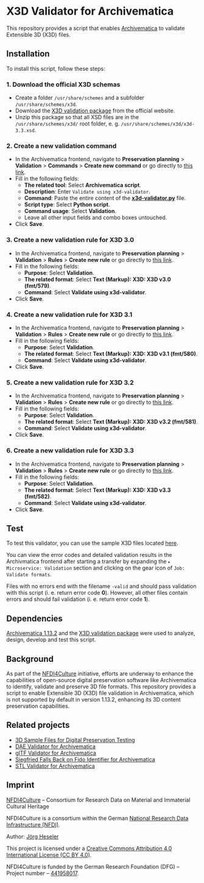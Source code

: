 # X3D Validator for Archivematica

This repository provides a script that enables [Archivematica](https://www.archivematica.org/) to validate Extensible 3D (X3D) files.

## Installation

To install this script, follow these steps:

### 1. Download the official X3D schemas

- Create a folder `/usr/share/schemes` and a subfolder `/usr/share/schemes/x3d`.
- Download the [X3D validation package](https://www.web3d.org/specifications/x3d.all.validation.zip) from the official website.
- Unzip this package so that all XSD files are in the `/usr/share/schemes/x3d/` root folder, e. g. `/usr/share/schemes/x3d/x3d-3.3.xsd`.

### 2. Create a new validation command

- In the Archivematica frontend, navigate to **Preservation planning** > **Validation** > **Commands** > **Create new command** or go directly to [this link](http://10.10.10.20/fpr/fpcommand/create/).
- Fill in the following fields:
  - **The related tool**: Select **Archivematica script**.
  - **Description**: Enter `Validate using x3d-validator`.
  - **Command**: Paste the entire content of the [**x3d-validator.py**](./src/x3d-validator.py) file.
  - **Script type**: Select **Python script**.
  - **Command usage**: Select **Validation**.
  - Leave all other input fields and combo boxes untouched.
- Click **Save**.

### 3. Create a new validation rule for X3D 3.0

- In the Archivematica frontend, navigate to **Preservation planning** > **Validation** > **Rules** > **Create new rule** or go directly to [this link](http://10.10.10.20/fpr/fprule/create/).
- Fill in the following fields:
  - **Purpose**: Select **Validation**.
  - **The related format**: Select **Text (Markup): X3D: X3D v3.0 (fmt/579)**.
  - **Command**: Select **Validate using x3d-validator**.
- Click **Save**.

### 4. Create a new validation rule for X3D 3.1

- In the Archivematica frontend, navigate to **Preservation planning** > **Validation** > **Rules** > **Create new rule** or go directly to [this link](http://10.10.10.20/fpr/fprule/create/).
- Fill in the following fields:
  - **Purpose**: Select **Validation**.
  - **The related format**: Select **Text (Markup): X3D: X3D v3.1 (fmt/580)**.
  - **Command**: Select **Validate using x3d-validator**.
- Click **Save**.

### 5. Create a new validation rule for X3D 3.2

- In the Archivematica frontend, navigate to **Preservation planning** > **Validation** > **Rules** > **Create new rule** or go directly to [this link](http://10.10.10.20/fpr/fprule/create/).
- Fill in the following fields:
  - **Purpose**: Select **Validation**.
  - **The related format**: Select **Text (Markup): X3D: X3D v3.2 (fmt/581)**.
  - **Command**: Select **Validate using x3d-validator**.
- Click **Save**.

### 6. Create a new validation rule for X3D 3.3

- In the Archivematica frontend, navigate to **Preservation planning** > **Validation** > **Rules** > **Create new rule** or go directly to [this link](http://10.10.10.20/fpr/fprule/create/).
- Fill in the following fields:
  - **Purpose**: Select **Validation**.
  - **The related format**: Select **Text (Markup): X3D: X3D v3.3 (fmt/582)**.
  - **Command**: Select **Validate using x3d-validator**.
- Click **Save**.

## Test

To test this validator, you can use the sample X3D files located [here](https://github.com/JoergHeseler/3d-sample-files-for-digital-preservation-testing/tree/main/x3d).

You can view the error codes and detailed validation results in the Archivmatica frontend after starting a transfer by expanding the `▸ Microservice: Validation` section and clicking on the gear icon of `Job: Validate formats`.

Files with no errors end with the filename `-valid` and should pass validation with this script (i. e. return error code **0**). However, all other files contain errors and should fail validation (i. e. return error code **1**).

## Dependencies

[Archivematica 1.13.2](https://github.com/artefactual/archivematica/releases/tag/v1.13.2) and the [X3D validation package](https://www.web3d.org/specifications/x3d.all.validation.zip) were used to analyze, design, develop and test this script.

## Background

As part of the [NFDI4Culture](https://nfdi4culture.de/) initiative, efforts are underway to enhance the capabilities of open-source digital preservation software like Archivematica to identify, validate and preserve 3D file formats. This repository provides a script to enable Extensible 3D (X3D) file validation in Archivematica, which is not supported by default in version 1.13.2, enhancing its 3D content preservation capabilities.

## Related projects

- [3D Sample Files for Digital Preservation Testing](https://github.com/JoergHeseler/3d-sample-files-for-digital-preservation-testing)
- [DAE Validator for Archivematica](https://github.com/JoergHeseler/dae-validator-for-archivematica)
- [glTF Validator for Archivematica](https://github.com/JoergHeseler/gltf-validator-for-archivematica)
- [Siegfried Falls Back on Fido Identifier for Archivematica](https://github.com/JoergHeseler/siegfried-falls-back-on-fido-identifier-for-archivematica)
- [STL Validator for Archivematica](https://github.com/JoergHeseler/stl-validator-for-archivematica)

## Imprint

[NFDI4Culture](https://nfdi4culture.de/) – Consortium for Research Data on Material and Immaterial Cultural Heritage

NFDI4Culture is a consortium within the German [National Research Data Infrastructure (NFDI)](https://www.nfdi.de/).

Author: [Jörg Heseler](https://orcid.org/0000-0002-1497-627X)

This project is licensed under a [Creative Commons Attribution 4.0 International License (CC BY 4.0)](https://creativecommons.org/licenses/by/4.0/).

NFDI4Culture is funded by the German Research Foundation (DFG) – Project number – [441958017](https://gepris.dfg.de/gepris/projekt/441958017).
